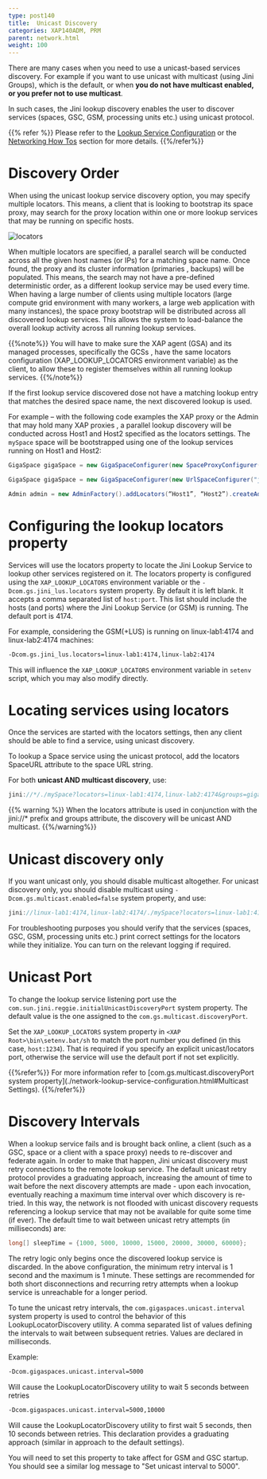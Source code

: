 ```yaml
---
type: post140
title:  Unicast Discovery
categories: XAP140ADM, PRM
parent: network.html
weight: 100
---
```






There are many cases when you need to use a unicast-based services discovery. For example if you want  to use unicast with multicast (using Jini Groups), which is the default, or when **you do not have multicast enabled, or you prefer not to use multicast**.

In such cases, the Jini lookup discovery enables the user to discover services (spaces, GSC, GSM, processing units etc.) using unicast protocol.

{{% refer %}}
Please refer to the [Lookup Service Configuration](./network-lookup-service-configuration.html) or the [Networking How Tos](./network.html) section for more details.
{{%/refer%}}


# Discovery Order

When using the unicast lookup service discovery option, you may specify multiple locators. This means, a client that is looking to bootstrap its space proxy, may search for the proxy location within one or more lookup services that may be running on specific hosts.

![locators](/attachment_files/smart-proxy.png)

When multiple locators are specified, a parallel search will be conducted across all the given host names (or IPs) for a matching space name. Once found, the proxy and its cluster information (primaries , backups) will be populated. 
This means, the search may not have a pre-defined deterministic order, as a different lookup service may be used every time. When having a large number of clients using multiple locators (large compute grid environment with many workers, a large web application with many instances), the space proxy bootstrap will be distributed across all discovered lookup services. 
This allows the system to load-balance the overall lookup activity across all running lookup services. 

{{%note%}}
You will have to make sure the XAP agent (GSA) and its managed processes, specifically the GCSs , have the same locators configuration (XAP_LOOKUP_LOCATORS environment variable) as the client, to allow these to register themselves within all running lookup services.
{{%/note%}}

If the first lookup service discovered dose not have a matching lookup entry that matches the desired space name, the next discovered lookup is used.

For example – with the following code examples the XAP proxy or the Admin that may hold many XAP proxies , a parallel lookup discovery will be conducted across Host1 and Host2 specified as the locators settings. The `mySpace` space will be bootstrapped using one of the lookup services running on Host1 and Host2:


```java
GigaSpace gigaSpace = new GigaSpaceConfigurer(new SpaceProxyConfigurer("mySpace").lookupLocators("Host1, Host2")).gigaSpace();

GigaSpace gigaSpace = new GigaSpaceConfigurer(new UrlSpaceConfigurer("jini://*/*/mySpace?locators=Host1,Host2")).gigaSpace();

Admin admin = new AdminFactory().addLocators(“Host1”, “Host2”).createAdmin();
```


# Configuring the lookup locators property

Services will use the locators property to locate the Jini Lookup Service to lookup other services registered on it. The locators property is configured using the `XAP_LOOKUP_LOCATORS` environment variable or the `-Dcom.gs.jini_lus.locators` system property. 
By default it is left blank. It accepts a comma separated list of `host:port`. This list should include the hosts (and ports) where the Jini Lookup Service (or GSM) is running. The default port is 4174.

For example, considering the GSM(+LUS) is running on linux-lab1:4174 and linux-lab2:4174 machines:


```bash
-Dcom.gs.jini_lus.locators=linux-lab1:4174,linux-lab2:4174
```

This will influence the `XAP_LOOKUP_LOCATORS` environment variable in `setenv` script, which you may also modify directly.

# Locating services using locators

Once the services are started with the locators settings, then any client should be able to find a service, using unicast discovery.

To lookup a Space service using the unicast protocol, add the locators SpaceURL attribute to the space URL string.

For both **unicast AND multicast discovery**, use:


```java
jini://*/./mySpace?locators=linux-lab1:4174,linux-lab2:4174&groups=gigaspaces-{{%currentversion%}}-XAPPremium-ga
```

{{% warning %}}
When the locators attribute is used in conjunction with the jini://* prefix and groups attribute, the discovery will be unicast AND multicast.
{{%/warning%}}


#  Unicast discovery only

If you want unicast only, you should disable multicast altogether. For unicast discovery only, you should disable multicast using `-Dcom.gs.multicast.enabled=false` system property, and use:


```java
jini://linux-lab1:4174,linux-lab2:4174/./mySpace?locators=linux-lab1:4174,linux-lab2:4174
```

For troubleshooting purposes you should verify that the services (spaces, GSC, GSM, processing units etc.) print correct settings for the locators while they initialize. You can turn on the relevant logging if required.
 

# Unicast Port

To change the lookup service listening port use the `com.sun.jini.reggie.initialUnicastDiscoveryPort` system property. The default value is the one assigned to the `com.gs.multicast.discoveryPort`.

Set the `XAP_LOOKUP_LOCATORS` system property in `<XAP Root>\bin\setenv.bat/sh` to match the port number you defined (in this case, `host:1234`). That is required if you specify an explicit unicast/locators port, otherwise the service will use the default port if not set explicitly.

{{%refer%}}
For more information refer to [com.gs.multicast.discoveryPort system property](./network-lookup-service-configuration.html#Multicast Settings).
{{%/refer%}}

# Discovery Intervals

When a lookup service fails and is brought back online, a client (such as a GSC, space or a client with a space proxy) needs to re-discover and federate again.
In order to make that happen, Jini unicast discovery must retry connections to the remote lookup service.
The default unicast retry protocol provides a graduating approach, increasing the amount of time to wait before the next discovery attempts are made - upon each invocation, eventually reaching a maximum time interval over which discovery is re-tried.
In this way, the network is not flooded with unicast discovery requests referencing a lookup service that may not be available for quite some time (if ever).
The default time to wait between unicast retry attempts (in milliseconds) are:


```java
long[] sleepTime = {1000, 5000, 10000, 15000, 20000, 30000, 60000};
```

The retry logic only begins once the discovered lookup service is discarded.
In the above configuration, the minimum retry interval is 1 second and the maximum is 1 minute.
These settings are recommended for both short disconnections and recurring retry attempts when a lookup service is unreachable for a longer period.

To tune the unicast retry intervals, the `com.gigaspaces.unicast.interval` system property is used to control the behavior of this LookupLocatorDiscovery utility. A comma separated list of values defining the intervals to wait between subsequent retries. Values are declared in milliseconds.

Example:


```bash
-Dcom.gigaspaces.unicast.interval=5000
```

Will cause the LookupLocatorDiscovery utility to wait 5 seconds between retries


```bash
-Dcom.gigaspaces.unicast.interval=5000,10000
```

Will cause the LookupLocatorDiscovery utility to first wait 5 seconds, then 10 seconds between retries. This declaration provides a graduating approach (similar in approach to the default settings).

You will need to set this property to take affect for GSM and GSC startup. You should see a similar log message to "Set unicast interval to 5000".


 

